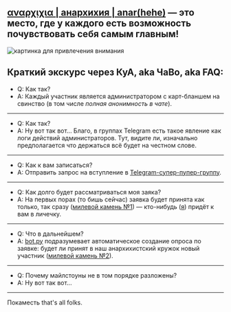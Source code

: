 ## [αναρχιχια | анархихия | anar(hehe)]((t.me/anarhehe)) — это место, где у каждого есть возможность почувствовать себя **самым главным!** 

![картинка для привлечения внимания](https://imgur.com/spwHCnv)

## Краткий экскурс через КуА, aka ЧаВо, aka FAQ:

* Q: Как так?
* A: Каждый участник является администратором с карт-бланшем на свинство (в том числе *полная анонимность в чате*).
---
* Q: Как так?
* A: Ну вот так вот... Благо, в группах Telegram есть такое явление как логи действий администраторов. Тут, видите ли, изначально предполагается что держаться всё будет на честном слове.
---
* Q: Как к вам записаться?
* A: Отправить запрос на вступление в [Telegram-супер-пупер-группу](t.me/anarhehe).
---
* Q: Как долго будет рассматриваться моя заяка?
* A: На первых порах (то бишь сейчас) заявка будет принята как только, так сразу ([милевой камень №1](https://github.com/anarhehest/anarhehe/milestone/1)) — кто-нибудь ([я](https://www.instagram.com/amp_qm/)) придёт к вам в личечку.
---
* Q: Что в дальнейшем?
* A: [bot.py](https://github.com/anarhehest/anarhehe/blob/master/bot.py) подразумевает автоматическое создание опроса по заявке: будет ли принят в наш анархихистский кружок новый участник ([милевой камень №2](https://github.com/anarhehest/anarhehe/milestone/2)).
---
* Q: Почему майлстоуны не в том порядке разложены?
* A: Ну вот так вот...
---

Покаместь that's all folks.